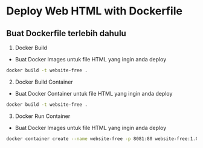 # Deploy Web HTML with Dockerfile

## Buat Dockerfile terlebih dahulu 

1. Docker Build

-  Buat Docker Images untuk file HTML yang ingin anda deploy

```sh
docker build -t website-free .
```

2. Docker Build Container 

-  Buat Docker Container untuk file HTML yang ingin anda deploy

```sh
docker build -t website-free .
```

3. Docker Run Container 

-  Buat Docker Images untuk file HTML yang ingin anda deploy

```sh
docker container create --name website-free -p 8081:80 website-free:1.0
```